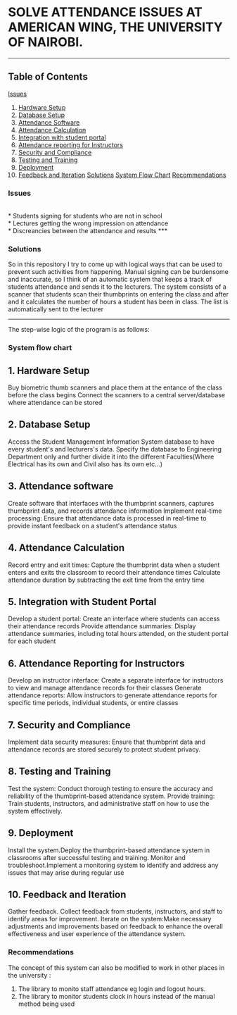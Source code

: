 # SOLVE ATTENDANCE ISSUES AT AMERICAN WING, THE UNIVERSITY OF NAIROBI.
***
## Table of Contents
[Issues ](#issues)
1. [Hardware Setup](#1-hardware-setup)
2. [Database Setup](#2-database-setup)
3. [Attendance Software](#3-attendance-software)
4. [Attendance Calculation](#4-attendance-calculation)
5. [Integration with student portal](#5-integration-with-student-portal)
6. [Attendance reporting for Instructors](#6-attendance-reporting-for-instructors)
7. [Security and Compliance](#7-security-and-compliance)
8. [Testing and Training](#8-testing-and-training)
9. [Deployment](#9-deployment)
10. [Feedback and Iteration](#10-feedback-and-iteration)
[Solutions](#solutions)
[System Flow Chart](#system-flow-chart)
[Recommendations](#recommendations)


### Issues
<br>
                * Students signing for students who are not in school
<br>
                * Lectures getting the wrong impression on attendance 
<br>
                * Discreancies between the attendance and results
***

### Solutions
So in this repository I try to come up with logical ways that can be used to prevent such activities from happening.
Manual signing can be burdensome and inaccurate, so I think of an automatic system that keeps a track of students attendance and sends it to the lecturers.
The system consists of a scanner that students scan their thumbprints on entering the class and after and it calculates the number of hours a student has been in class. The list is automatically sent to the lecturer
***
The step-wise logic of the program is as follows:
### System flow chart
## 1. Hardware Setup
Buy biometric thumb scanners and place them at the entance of the class before the class begins
Connect the scanners to a central server/database where attendance can be stored
## 2. Database Setup
Access the Student Management Information System database to have every student's and lecturers's data. Specify the database to Engineering Department only and further divide it into the different Faculties(Where Electrical has its own and Civil  also has its own etc...)
## 3. Attendance software
Create software that interfaces with the thumbprint scanners, captures thumbprint data, and records attendance information
Implement real-time processing: Ensure that attendance data is processed in real-time to provide instant feedback on a student's attendance status
## 4. Attendance Calculation
Record entry and exit times: Capture the thumbprint data when a student enters and exits the classroom to record their attendance times
Calculate attendance duration by subtracting the exit time from the entry time
## 5. Integration with Student Portal
Develop a student portal: Create an interface where students can access their attendance records
Provide attendance summaries: Display attendance summaries, including total hours attended, on the student portal for each student
## 6. Attendance Reporting for Instructors
Develop an instructor interface: Create a separate interface for instructors to view and manage attendance records for their classes
Generate attendance reports: Allow instructors to generate attendance reports for specific time periods, individual students, or entire classes
## 7. Security and Compliance
Implement data security measures: Ensure that thumbprint data and attendance records are stored securely to protect student privacy.
## 8. Testing and Training
Test the system: Conduct thorough testing to ensure the accuracy and reliability of the thumbprint-based attendance system.
Provide training: Train students, instructors, and administrative staff on how to use the system effectively.
## 9. Deployment
Install the system.Deploy the thumbprint-based attendance system in classrooms after successful testing and training.
Monitor and troubleshoot.Implement a monitoring system to identify and address any issues that may arise during regular use
## 10. Feedback and Iteration
Gather feedback. Collect feedback from students, instructors, and staff to identify areas for improvement.
Iterate on the system:Make necessary adjustments and improvements based on feedback to enhance the overall effectiveness and user experience of the attendance system.

### Recommendations 
The concept of this system can also be modified to work in other places in the university :
1. The library to monito staff attendance eg login and logout hours.
2. The library to monitor students clock in hours instead of the manual method being used
